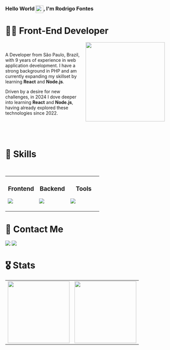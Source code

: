 ### Hello World <img src="https://github.com/rodrigofontesdev/rodrigofontesdev/assets/17281370/3aec980f-f801-4c95-97b3-ac4f842814fa" align="top" width="24" height="24" />, I'm Rodrigo Fontes

# 👨‍💻 Front-End Developer

<img src="https://github.com/user-attachments/assets/7def8a5e-f6d9-4e56-85dd-099b768799a2" align="right" width="250" height="250" />

<br>

A Developer from São Paulo, Brazil, with 9 years of experience in web application development. I have a strong background in PHP and am currently expanding my skillset by learning **React** and **Node.js**.

Driven by a desire for new challenges, in 2024 I dove deeper into learning **React** and **Node.js**, having already explored these technologies since 2022.

<br>
<br>
<br>

# 🧰 Skills
<br>
<table align="center">
  <tbody>
    <tr>
      <td valign="top" width="33%">
        <h3 align="center">Frontend</h3>
        <img src="https://skillicons.dev/icons?i=html,css,js,ts,react,nextjs,redux,sass,styledcomponents,tailwind,bootstrap,wordpress&perline=4" />
        <br>
        <br>
      </td>
      <td valign="top" width="33%">
        <h3 align="center">Backend</h3>
        <img src="https://skillicons.dev/icons?i=nodejs,php,laravel,mysql,postgres,sqlite,redis,prisma&perline=4" />
        <br>
        <br>
      </td>
      <td valign="top" width="33%">
        <h3 align="center">Tools</h3>
        <img src="https://skillicons.dev/icons?i=aws,docker,git,githubactions,npm,yarn,figma,postman,vite,jest,vitest,linux&perline=4" />
        <br>
        <br>
      </td>
    </tr>
  </tbody>
</table>

# 📧 Contact Me

<p>  
  <a href="https://www.linkedin.com/in/rodrigofontesdev/"><img src="https://img.shields.io/badge/LinkedIn-0A66C2.svg?style=for-the-badge&logo=LinkedIn&logoColor=white" /></a>
  <a href="mailto:oi@rodrigofontes.dev"><img src="https://img.shields.io/badge/Email-8234e9?style=for-the-badge&logo=gmail&logoColor=ffffff" /></a>  
</p>

# 🎖 Stats

<table>
  <tbody>
    <tr>
      <td width="50%">
        <img src="https://github-readme-streak-stats.herokuapp.com/?user=rodrigofontesdev&theme=react&hide_border=true" height="195" />
      </td>
      <td width="50%">
        <img src="https://github-readme-stats.vercel.app/api?username=rodrigofontesdev&theme=react&show_icons=true&hide_border=true&count_private=true&hide=stars" height="195" />
      </td>
    </tr>
  </tbody>
</table>

